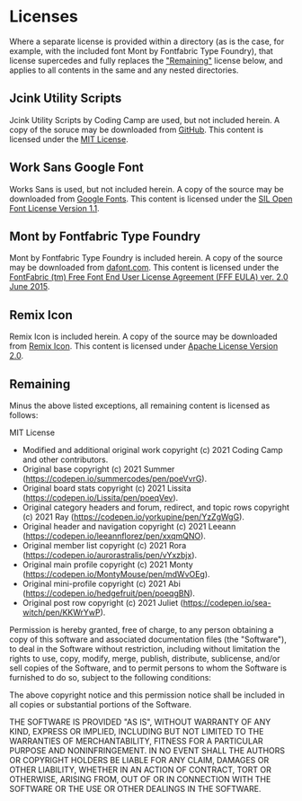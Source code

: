# Licenses

Where a separate license is provided within a directory (as is the case, for example, with the included font Mont by Fontfabric Type Foundry), that license supercedes and fully replaces the ["Remaining"](#remaining) license below, and applies to all contents in the same and any nested directories.

## Jcink Utility Scripts

Jcink Utility Scripts by Coding Camp are used, but not included herein. A copy of the soruce may be downloaded from [GitHub](https://github.com/coding-camp-canteen/jcink-utility-scripts). This content is licensed under the [MIT License](https://github.com/coding-camp-canteen/jcink-utility-scripts/LICENSE).

## Work Sans Google Font

Works Sans is used, but not included herein. A copy of the source may be downloaded from [Google Fonts](https://fonts.google.com/specimen/Work+Sans). This content is licensed under the [SIL Open Font License Version 1.1](https://github.com/google/fonts/blob/main/ofl/worksans/OFL.txt).

## Mont by Fontfabric Type Foundry

Mont by Fontfabric Type Foundry is included herein. A copy of the source may be downloaded from [dafont.com](https://www.dafont.com/mont.font). This content is licensed under the [FontFabric (tm) Free Font End User License Agreement (FFF EULA) ver. 2.0 June 2015](</dist/assets/fonts/mont/FFF EULA ver. 2.0 June 2015.pdf>).

## Remix Icon

Remix Icon is included herein. A copy of the source may be downloaded from [Remix Icon](https://remixicon.com/). This content is licensed under [Apache License Version 2.0](/dist/assets/svg/remix-icon/LICENSE).

## Remaining

Minus the above listed exceptions, all remaining content is licensed as follows:

MIT License

-   Modified and additional original work copyright (c) 2021 Coding Camp and other contributors.
-   Original base copyright (c) 2021 Summer (https://codepen.io/summercodes/pen/poeVvrG).
-   Original board stats copyright (c) 2021 Lissita (https://codepen.io/Lissita/pen/poeqVev).
-   Original category headers and forum, redirect, and topic rows copyright (c) 2021 Ray (https://codepen.io/yorkupine/pen/YzZgWgG).
-   Original header and navigation copyright (c) 2021 Leeann (https://codepen.io/leeannflorez/pen/xxqmQNO).
-   Original member list copyright (c) 2021 Rora (https://codepen.io/aurorastralis/pen/vYxzbjx).
-   Original main profile copyright (c) 2021 Monty (https://codepen.io/MontyMouse/pen/mdWvOEg).
-   Original mini-profile copyright (c) 2021 Abi (https://codepen.io/hedgefruit/pen/poeqgBN).
-   Original post row copyright (c) 2021 Juliet (https://codepen.io/sea-witch/pen/KKWrYwP).

Permission is hereby granted, free of charge, to any person obtaining a copy
of this software and associated documentation files (the "Software"), to deal
in the Software without restriction, including without limitation the rights
to use, copy, modify, merge, publish, distribute, sublicense, and/or sell
copies of the Software, and to permit persons to whom the Software is
furnished to do so, subject to the following conditions:

The above copyright notice and this permission notice shall be included in all
copies or substantial portions of the Software.

THE SOFTWARE IS PROVIDED "AS IS", WITHOUT WARRANTY OF ANY KIND, EXPRESS OR
IMPLIED, INCLUDING BUT NOT LIMITED TO THE WARRANTIES OF MERCHANTABILITY,
FITNESS FOR A PARTICULAR PURPOSE AND NONINFRINGEMENT. IN NO EVENT SHALL THE
AUTHORS OR COPYRIGHT HOLDERS BE LIABLE FOR ANY CLAIM, DAMAGES OR OTHER
LIABILITY, WHETHER IN AN ACTION OF CONTRACT, TORT OR OTHERWISE, ARISING FROM,
OUT OF OR IN CONNECTION WITH THE SOFTWARE OR THE USE OR OTHER DEALINGS IN THE
SOFTWARE.
